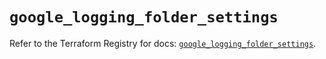 # `google_logging_folder_settings`

Refer to the Terraform Registry for docs: [`google_logging_folder_settings`](https://registry.terraform.io/providers/hashicorp/google-beta/6.44.0/docs/resources/google_logging_folder_settings).

